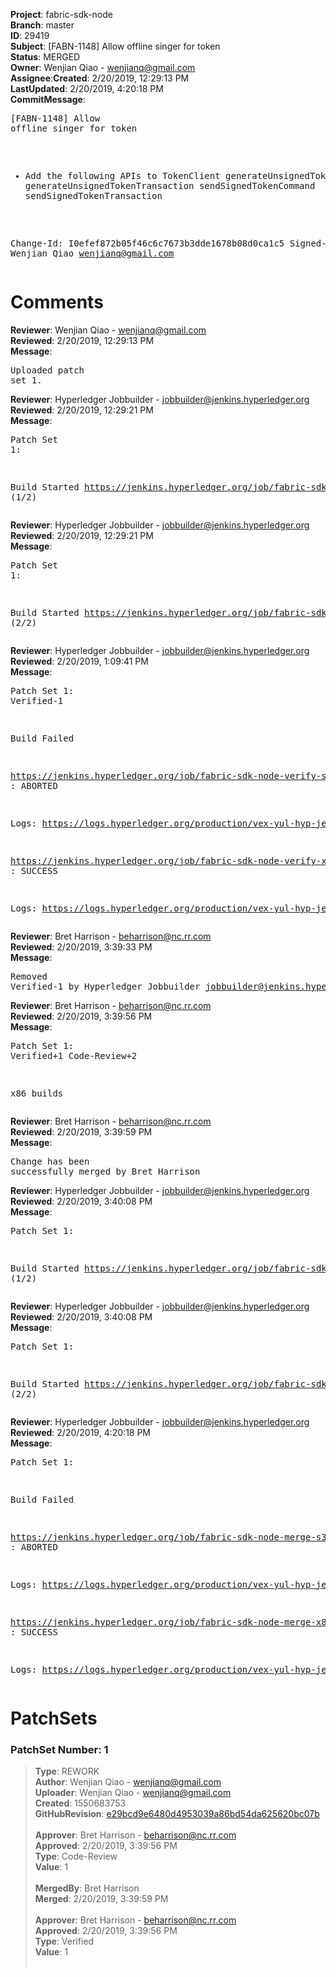 <strong>Project</strong>: fabric-sdk-node</br><strong>Branch</strong>: master<br><strong>ID</strong>: 29419<br><strong>Subject</strong>: [FABN-1148] Allow offline singer for token<br><strong>Status</strong>: MERGED<br><strong>Owner</strong>: Wenjian Qiao - wenjianq@gmail.com<br><strong>Assignee</strong>:<strong>Created</strong>: 2/20/2019, 12:29:13 PM<br><strong>LastUpdated</strong>: 2/20/2019, 4:20:18 PM<br><strong>CommitMessage</strong>:<br><pre>[FABN-1148] Allow offline singer for token

- Add the following APIs to TokenClient
  generateUnsignedTokenCommand
  generateUnsignedTokenTransaction
  sendSignedTokenCommand
  sendSignedTokenTransaction

Change-Id: I0efef872b05f46c6c7673b3dde1678b08d0ca1c5
Signed-off-by: Wenjian Qiao <wenjianq@gmail.com>
</pre><h1>Comments</h1><strong>Reviewer</strong>: Wenjian Qiao - wenjianq@gmail.com<br><strong>Reviewed</strong>: 2/20/2019, 12:29:13 PM<br><strong>Message</strong>: <pre>Uploaded patch set 1.</pre><strong>Reviewer</strong>: Hyperledger Jobbuilder - jobbuilder@jenkins.hyperledger.org<br><strong>Reviewed</strong>: 2/20/2019, 12:29:21 PM<br><strong>Message</strong>: <pre>Patch Set 1:

Build Started https://jenkins.hyperledger.org/job/fabric-sdk-node-verify-s390x/677/ (1/2)</pre><strong>Reviewer</strong>: Hyperledger Jobbuilder - jobbuilder@jenkins.hyperledger.org<br><strong>Reviewed</strong>: 2/20/2019, 12:29:21 PM<br><strong>Message</strong>: <pre>Patch Set 1:

Build Started https://jenkins.hyperledger.org/job/fabric-sdk-node-verify-x86_64/2068/ (2/2)</pre><strong>Reviewer</strong>: Hyperledger Jobbuilder - jobbuilder@jenkins.hyperledger.org<br><strong>Reviewed</strong>: 2/20/2019, 1:09:41 PM<br><strong>Message</strong>: <pre>Patch Set 1: Verified-1

Build Failed 

https://jenkins.hyperledger.org/job/fabric-sdk-node-verify-s390x/677/ : ABORTED

Logs: https://logs.hyperledger.org/production/vex-yul-hyp-jenkins-3/fabric-sdk-node-verify-s390x/677

https://jenkins.hyperledger.org/job/fabric-sdk-node-verify-x86_64/2068/ : SUCCESS

Logs: https://logs.hyperledger.org/production/vex-yul-hyp-jenkins-3/fabric-sdk-node-verify-x86_64/2068</pre><strong>Reviewer</strong>: Bret Harrison - beharrison@nc.rr.com<br><strong>Reviewed</strong>: 2/20/2019, 3:39:33 PM<br><strong>Message</strong>: <pre>Removed Verified-1 by Hyperledger Jobbuilder <jobbuilder@jenkins.hyperledger.org>
</pre><strong>Reviewer</strong>: Bret Harrison - beharrison@nc.rr.com<br><strong>Reviewed</strong>: 2/20/2019, 3:39:56 PM<br><strong>Message</strong>: <pre>Patch Set 1: Verified+1 Code-Review+2

x86 builds</pre><strong>Reviewer</strong>: Bret Harrison - beharrison@nc.rr.com<br><strong>Reviewed</strong>: 2/20/2019, 3:39:59 PM<br><strong>Message</strong>: <pre>Change has been successfully merged by Bret Harrison</pre><strong>Reviewer</strong>: Hyperledger Jobbuilder - jobbuilder@jenkins.hyperledger.org<br><strong>Reviewed</strong>: 2/20/2019, 3:40:08 PM<br><strong>Message</strong>: <pre>Patch Set 1:

Build Started https://jenkins.hyperledger.org/job/fabric-sdk-node-merge-x86_64/248/ (1/2)</pre><strong>Reviewer</strong>: Hyperledger Jobbuilder - jobbuilder@jenkins.hyperledger.org<br><strong>Reviewed</strong>: 2/20/2019, 3:40:08 PM<br><strong>Message</strong>: <pre>Patch Set 1:

Build Started https://jenkins.hyperledger.org/job/fabric-sdk-node-merge-s390x/234/ (2/2)</pre><strong>Reviewer</strong>: Hyperledger Jobbuilder - jobbuilder@jenkins.hyperledger.org<br><strong>Reviewed</strong>: 2/20/2019, 4:20:18 PM<br><strong>Message</strong>: <pre>Patch Set 1:

Build Failed 

https://jenkins.hyperledger.org/job/fabric-sdk-node-merge-s390x/234/ : ABORTED

Logs: https://logs.hyperledger.org/production/vex-yul-hyp-jenkins-3/fabric-sdk-node-merge-s390x/234

https://jenkins.hyperledger.org/job/fabric-sdk-node-merge-x86_64/248/ : SUCCESS

Logs: https://logs.hyperledger.org/production/vex-yul-hyp-jenkins-3/fabric-sdk-node-merge-x86_64/248</pre><h1>PatchSets</h1><h3>PatchSet Number: 1</h3><blockquote><strong>Type</strong>: REWORK<br><strong>Author</strong>: Wenjian Qiao - wenjianq@gmail.com<br><strong>Uploader</strong>: Wenjian Qiao - wenjianq@gmail.com<br><strong>Created</strong>: 1550683753<br><strong>GitHubRevision</strong>: [e29bcd9e6480d4953039a86bd54da625620bc07b](https://github.com/hyperledger/fabric-sdk-node/commit/e29bcd9e6480d4953039a86bd54da625620bc07b)<br><br><strong>Approver</strong>: Bret Harrison - beharrison@nc.rr.com<br><strong>Approved</strong>: 2/20/2019, 3:39:56 PM<br><strong>Type</strong>: Code-Review<br><strong>Value</strong>: 1<br><br><strong>MergedBy</strong>: Bret Harrison<br><strong>Merged</strong>: 2/20/2019, 3:39:59 PM<br><br><strong>Approver</strong>: Bret Harrison - beharrison@nc.rr.com<br><strong>Approved</strong>: 2/20/2019, 3:39:56 PM<br><strong>Type</strong>: Verified<br><strong>Value</strong>: 1<br><br></blockquote>